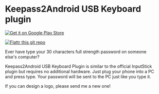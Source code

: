 # Keepass2Android USB Keyboard plugin

<a href="https://play.google.com/store/apps/details?id=th.in.whs.k2ausbkbd"><img src="https://developer.android.com/images/brand/en_generic_rgb_wo_60.png" alt="Get it on Google Play Store"></a>

[![Flattr this git repo](http://api.flattr.com/button/flattr-badge-large.png)](https://flattr.com/submit/auto?user_id=awkwin&url=https://github.com/whs/K2AUSBKeyboard&title=Keepass2Android%20USB%20Keyboard%20Plugin&language=Python&tags=github&category=software)

Ever have type your 30 characters full strength password on someone else's computer?

Keepass2Android USB Keyboard Plugin is similar to the official InputStick plugin but requires no additional hardware. Just plug your phone into a PC and press type. Your password will be sent to the PC just like you type it.

If you can design a logo, please send me a new one!